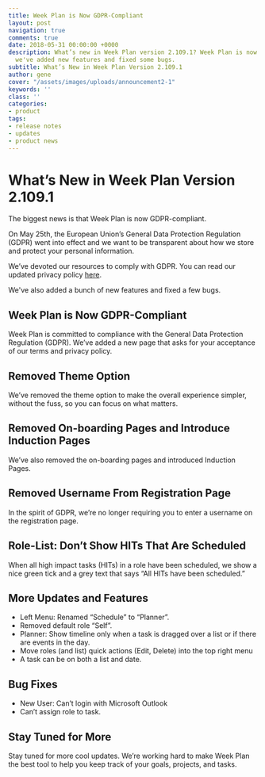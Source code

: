 ```yaml
---
title: Week Plan is Now GDPR-Compliant
layout: post
navigation: true
comments: true
date: 2018-05-31 00:00:00 +0000
description: What’s new in Week Plan version 2.109.1? Week Plan is now GDPR-compliant,
  we've added new features and fixed some bugs.
subtitle: What’s New in Week Plan Version 2.109.1
author: gene
cover: "/assets/images/uploads/announcement2-1"
keywords: ''
class: ''
categories:
- product
tags:
- release notes
- updates
- product news
---
```

# What’s New in Week Plan Version 2.109.1

The biggest news is that Week Plan is now GDPR-compliant. 

On May 25th, the European Union’s General Data Protection Regulation (GDPR) went into effect and we want to be transparent about how we store and protect your personal information. 

We’ve devoted our resources to comply with GDPR. You can read our updated privacy policy [here](https://weekplan.net/privacy/).

We've also added a bunch of new features and fixed a few bugs. 

## Week Plan is Now GDPR-Compliant

Week Plan is committed to compliance with the General Data Protection Regulation (GDPR). We’ve added a new page that asks for your acceptance of our terms and privacy policy. 

## Removed Theme Option

We’ve removed the theme option to make the overall experience simpler, without the fuss, so you can focus on what matters. 

## Removed On-boarding Pages and Introduce Induction Pages

We’ve also removed the on-boarding pages and introduced Induction Pages. 

## Removed Username From Registration Page

In the spirit of GDPR, we’re no longer requiring you to enter a username on the registration page.

## Role-List: Don’t Show HITs That Are Scheduled 

When all high impact tasks (HITs) in a role have been scheduled, we show a nice green tick and a grey text that says “All HITs have been scheduled.”

## More Updates and Features

* Left Menu: Renamed “Schedule” to “Planner”.
* Removed default role “Self”.
* Planner: Show timeline only when a task is dragged over a list or if there are events in the day.
* Move roles (and list) quick actions (Edit, Delete) into the top right menu
* A task can be on both a list and date.

## Bug Fixes

* New User: Can’t login with Microsoft Outlook
* Can’t assign role to task.

## Stay Tuned for More

Stay tuned for more cool updates. We’re working hard to make Week Plan the best tool to help you keep track of your goals, projects, and tasks.